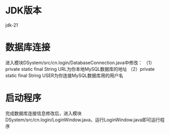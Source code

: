 # JDK版本

jdk-21

# 数据库连接

进入模块DSystem/src/cn.login/DatabaseConnection.java中修改：
（1）private static final String URL为你本地MySQL数据库的地址
（2）private static final String USER为你连接MySQL数据库用的用户名

# 启动程序

完成数据库连接信息修改后，进入模块DSystem/src/cn.login/LoginWindow.java，运行LoginWindow.java即可运行程序
